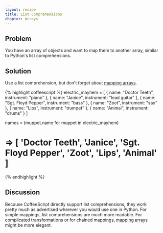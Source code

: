 ```yaml
---
layout: recipe
title: List Comprehensions
chapter: Arrays
---
```

## Problem

You have an array of objects and want to map them to another array, similar to Python's list comprehensions.

## Solution

Use a list comprehension, but don't forget about [mapping arrays](/chapters/arrays/mapping-arrays).

{% highlight coffeescript %}
electric_mayhem = [ { name: "Doctor Teeth", instrument: "piano" },
                    { name: "Janice", instrument: "lead guitar" },
                    { name: "Sgt. Floyd Pepper", instrument: "bass" },
                    { name: "Zoot", instrument: "sax" },
                    { name: "Lips", instrument: "trumpet" },
                    { name: "Animal", instrument: "drums" } ]

names = (muppet.name for muppet in electric_mayhem)
# => [ 'Doctor Teeth', 'Janice', 'Sgt. Floyd Pepper', 'Zoot', 'Lips', 'Animal' ]
{% endhighlight %}

## Discussion

Because CoffeeScript directly support list comprehensions, they work pretty much as advertised wherever you would use one in Python. For simple mappings, list comprehensions are much more readable. For complicated transformations or for chained mappings, [mapping arrays](/chapters/arrays/mapping-arrays) might be more elegant.
